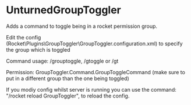 # UnturnedGroupToggler
Adds a command to toggle being in a rocket permission group.

Edit the config (Rocket\Plugins\GroupToggler\GroupToggler.configuration.xml) to specify the group which is toggled

Command usage: /grouptoggle, /gtoggle or /gt

Permission: GroupToggler.Command.GroupToggleCommand (make sure to put in a different group than the one being toggled)

If you modiy config whilst server is running you can use the command: "/rocket reload GroupToggler", to reload the config.
